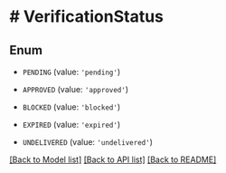# # VerificationStatus

## Enum


* `PENDING` (value: `'pending'`)

* `APPROVED` (value: `'approved'`)

* `BLOCKED` (value: `'blocked'`)

* `EXPIRED` (value: `'expired'`)

* `UNDELIVERED` (value: `'undelivered'`)


[[Back to Model list]](../../README.md#models) [[Back to API list]](../../README.md#endpoints) [[Back to README]](../../README.md)

